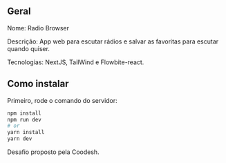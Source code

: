 ## Geral
Nome: Radio Browser

Descrição: App web para escutar rádios e salvar as favoritas para escutar quando quiser.

Tecnologias: NextJS, TailWind e Flowbite-react.

## Como instalar
Primeiro, rode o comando do servidor:

```bash
npm install
npm run dev
# or
yarn install
yarn dev
```

Desafio proposto pela Coodesh.
